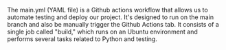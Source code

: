 The main.yml (YAML file) is a Github actions workflow that allows us to automate testing and deploy our project. It's designed to run on the main branch and also be manually trigger the Github Actions tab. It consists of a single job called "build," which runs on an Ubuntu environment and performs several tasks related to Python and testing.